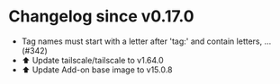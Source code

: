 # Changelog since v0.17.0
- Tag names must start with a letter after 'tag:' and contain letters, … (#342) 
- ⬆️ Update tailscale/tailscale to v1.64.0 
- ⬆️ Update Add-on base image to v15.0.8 
